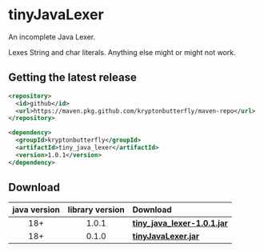 # tinyJavaLexer

An incomplete Java Lexer.

Lexes String and char literals.
Anything else might or might not work.

## Getting the latest release

```xml
<repository>
  <id>github</id>
  <url>https://maven.pkg.github.com/kryptonbutterfly/maven-repo</url>
</repository>
```

```xml
<dependency>
  <groupId>kryptonbutterfly</groupId>
  <artifactId>tiny_java_lexer</artifactId>
  <version>1.0.1</version>
</dependency>
```

## Download

java version | library version | Download
:----------: | :-------------: | :-------
18+          | 1.0.1           | [**tiny_java_lexer-1.0.1.jar**](https://github.com/kryptonbutterfly/tinyJavaLexer/releases/download/v1.0.1/tiny_java_lexer-1.0.1.jar)
18+          | 0.1.0           | [**tinyJavaLexer.jar**](https://github.com/kryptonbutterfly/tinyJavaLexer/releases/download/v0.1.0/tinyJavaLexer.jar)

